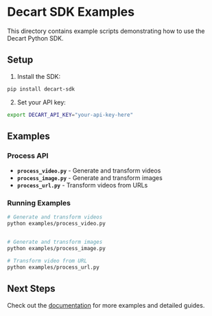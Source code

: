 # Decart SDK Examples

This directory contains example scripts demonstrating how to use the Decart Python SDK.

## Setup

1. Install the SDK:

```bash
pip install decart-sdk
```

2. Set your API key:

```bash
export DECART_API_KEY="your-api-key-here"
```

## Examples

### Process API

- **`process_video.py`** - Generate and transform videos
- **`process_image.py`** - Generate and transform images
- **`process_url.py`** - Transform videos from URLs

### Running Examples

```bash
# Generate and transform videos
python examples/process_video.py


# Generate and transform images
python examples/process_image.py

# Transform video from URL
python examples/process_url.py
```

## Next Steps

Check out the [documentation](https://docs.platform.decart.ai/sdks/python) for more examples and detailed guides.
